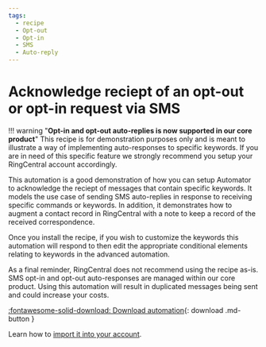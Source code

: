```yaml
---
tags:
  - recipe
  - Opt-out
  - Opt-in
  - SMS
  - Auto-reply
---
```


# Acknowledge reciept of an opt-out or opt-in request via SMS

!!! warning "**Opt-in and opt-out auto-replies is now supported in our core product**"
    This recipe is for demonstration purposes only and is meant to illustrate a way of implementing auto-responses to specific keywords. If you are in need of this specific feature we strongly recommend you setup your RingCentral account accordingly. 

This automation is a good demonstration of how you can setup Automator to acknowledge the reciept of messages that contain specific keywords. It models the use case of sending SMS auto-replies in response to receiving specific commands or keywords. In addition, it demonstrates how to augment a contact record in RingCentral with a note to keep a record of the received correspondence. 

Once you install the recipe, if you wish to customize the keywords this automation will respond to then edit the appropriate conditional elements relating to keywords in the advanced automation. 

As a final reminder, RingCentral does not recommend using the recipe as-is. SMS opt-in and opt-out auto-responses are managed within our core product. Using this automation will result in duplicated messages being sent and could increase your costs. 

[:fontawesome-solid-download: Download automation](sms-optout-autoreply.json){: download .md-button }

Learn how to [import it into your account](../user-guide.md#importing-automations). 
